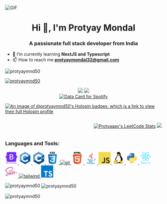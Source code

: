 ![GIF](https://user-images.githubusercontent.com/74038190/213910845-af37a709-8995-40d6-be59-724526e3c3d7.gif)
<br>
<h1 align="center">Hi 👋, I'm Protyay Mondal</h1>
<h3 align="center">A passionate full stack developer from India</h3>

- 🌱 I’m currently learning **NextJS and Typescript**
- 📫 How to reach me **protyaymondal32@gmail.com**

<p align="left"> <img src="https://komarev.com/ghpvc/?username=protyaymnd50&label=Profile%20views&color=0e75b6&style=flat" alt="protyaymnd50" /> </p>

<p align="left"> <a href="https://github.com/ryo-ma/github-profile-trophy"><img src="https://github-profile-trophy.vercel.app/?username=protyaymnd50" alt="protyaymnd50" /></a> </p>


<div align="center" display="flex">
    <img src="https://user-images.githubusercontent.com/74038190/226127927-3feb953e-cc01-482e-b732-311b2907991f.gif" width="200px">
    <img src="https://user-images.githubusercontent.com/74038190/226127923-0e8b7792-7b3c-462b-951b-63c96ba1a5af.gif" width="200px">
</div>


<div align="center">
        <a href="https://spotify-github-profile.kittinanx.com/api/view.svg?uid=vre827bz1cbfov5d6k5z7dwi6&redirect=true][https://spotify-github-profile.kittinanx.com/api/view.svg?uid=vre827bz1cbfov5d6k5z7dwi6&cover_image=true&theme=default&show_offline=true&background_color=121212&interchange=false">
  <img src="https://spotify-github-profile.kittinanx.com/api/view.svg?uid=vre827bz1cbfov5d6k5z7dwi6&redirect=true][https://spotify-github-profile.kittinanx.com/api/view.svg?uid=vre827bz1cbfov5d6k5z7dwi6&cover_image=true&theme=default&show_offline=true&background_color=121212&interchange=false" alt="Data Card for Spotify">
</a>
</div>



[![An image of @protyaymnd50's Holopin badges, which is a link to view their full Holopin profile](https://holopin.me/protyaymnd50)](https://holopin.io/@protyaymnd50)








<div style="display: flex; justify-content: flex-end; gap: 20px;">

[![Protyaaay's LeetCode Stats](https://coding-profile.vercel.app/api?username=Protyaaay&theme=Dark)](https://github.com/Pranshu321/coding-profiles)
  <a href="https://github.com/ashutosh00710/github-readme-activity-graph">
    <img src="https://github-readme-activity-graph.vercel.app/graph?username=ProtyayMnd50&bg_color=232323&color=a5a5a5&line=ffffff&point=a38cfb&area=true&hide_border=true" width="500px">
  </a>
</div>

<h3 align="left">Languages and Tools:</h3>
<p align="left"> <a href="https://getbootstrap.com" target="_blank" rel="noreferrer"> <img src="https://raw.githubusercontent.com/devicons/devicon/master/icons/bootstrap/bootstrap-plain-wordmark.svg" alt="bootstrap" width="40" height="40"/> </a> <a href="https://www.cprogramming.com/" target="_blank" rel="noreferrer"> <img src="https://raw.githubusercontent.com/devicons/devicon/master/icons/c/c-original.svg" alt="c" width="40" height="40"/> </a> <a href="https://www.w3schools.com/cpp/" target="_blank" rel="noreferrer"> <img src="https://raw.githubusercontent.com/devicons/devicon/master/icons/cplusplus/cplusplus-original.svg" alt="cplusplus" width="40" height="40"/> </a> <a href="https://www.w3schools.com/css/" target="_blank" rel="noreferrer"> <img src="https://raw.githubusercontent.com/devicons/devicon/master/icons/css3/css3-original-wordmark.svg" alt="css3" width="40" height="40"/> </a> <a href="https://git-scm.com/" target="_blank" rel="noreferrer"> <img src="https://www.vectorlogo.zone/logos/git-scm/git-scm-icon.svg" alt="git" width="40" height="40"/> </a> <a href="https://www.w3.org/html/" target="_blank" rel="noreferrer"> <img src="https://raw.githubusercontent.com/devicons/devicon/master/icons/html5/html5-original-wordmark.svg" alt="html5" width="40" height="40"/> </a> <a href="https://www.java.com" target="_blank" rel="noreferrer"> <img src="https://raw.githubusercontent.com/devicons/devicon/master/icons/java/java-original.svg" alt="java" width="40" height="40"/> </a> <a href="https://developer.mozilla.org/en-US/docs/Web/JavaScript" target="_blank" rel="noreferrer"> <img src="https://raw.githubusercontent.com/devicons/devicon/master/icons/javascript/javascript-original.svg" alt="javascript" width="40" height="40"/> </a> <a href="https://www.linux.org/" target="_blank" rel="noreferrer"> <img src="https://raw.githubusercontent.com/devicons/devicon/master/icons/linux/linux-original.svg" alt="linux" width="40" height="40"/> </a> <a href="https://www.python.org" target="_blank" rel="noreferrer"> <img src="https://raw.githubusercontent.com/devicons/devicon/master/icons/python/python-original.svg" alt="python" width="40" height="40"/> </a> <a href="https://reactjs.org/" target="_blank" rel="noreferrer"> <img src="https://raw.githubusercontent.com/devicons/devicon/master/icons/react/react-original-wordmark.svg" alt="react" width="40" height="40"/> </a> <a href="https://sass-lang.com" target="_blank" rel="noreferrer"> <img src="https://raw.githubusercontent.com/devicons/devicon/master/icons/sass/sass-original.svg" alt="sass" width="40" height="40"/> </a> <a href="https://tailwindcss.com/" target="_blank" rel="noreferrer"> <img src="https://www.vectorlogo.zone/logos/tailwindcss/tailwindcss-icon.svg" alt="tailwind" width="40" height="40"/> </a> <a href="https://www.typescriptlang.org/" target="_blank" rel="noreferrer"> <img src="https://raw.githubusercontent.com/devicons/devicon/master/icons/typescript/typescript-original.svg" alt="typescript" width="40" height="40"/> </a> </p>

<p><img align="left" src="https://github-readme-stats.vercel.app/api/top-langs?username=protyaymnd50&show_icons=true&locale=en&layout=compact" alt="protyaymnd50" /></p>

<p>&nbsp;<img align="center" src="https://github-readme-stats.vercel.app/api?username=protyaymnd50&show_icons=true&locale=en" alt="protyaymnd50" /></p>

<p><img align="center" src="https://github-readme-streak-stats.herokuapp.com/?user=protyaymnd50&" alt="protyaymnd50" /></p>

